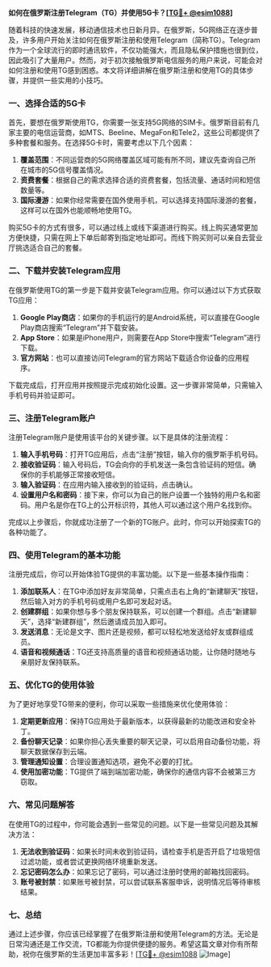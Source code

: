 **如何在俄罗斯注册Telegram（TG）并使用5G卡？[[TG💪+ @esim1088](https://t.me/s/esim1088)]**

随着科技的快速发展，移动通信技术也日新月异。在俄罗斯，5G网络正在逐步普及，许多用户开始关注如何在俄罗斯注册和使用Telegram（简称TG）。Telegram作为一个全球流行的即时通讯软件，不仅功能强大，而且隐私保护措施也很到位，因此吸引了大量用户。然而，对于初次接触俄罗斯电信服务的用户来说，可能会对如何注册和使用TG感到困惑。本文将详细讲解在俄罗斯注册和使用TG的具体步骤，并提供一些实用的小技巧。

### 一、选择合适的5G卡

首先，要想在俄罗斯使用TG，你需要一张支持5G网络的SIM卡。俄罗斯目前有几家主要的电信运营商，如MTS、Beeline、MegaFon和Tele2，这些公司都提供了多种套餐和服务。在选择5G卡时，需要考虑以下几个因素：

1. **覆盖范围**：不同运营商的5G网络覆盖区域可能有所不同，建议先查询自己所在城市的5G信号覆盖情况。
2. **资费套餐**：根据自己的需求选择合适的资费套餐，包括流量、通话时间和短信数量等。
3. **国际漫游**：如果你经常需要在国外使用手机，可以选择支持国际漫游的套餐，这样可以在国外也能顺畅地使用TG。

购买5G卡的方式有很多，可以通过线上或线下渠道进行购买。线上购买通常更加方便快捷，只需在网上下单后邮寄到指定地址即可。而线下购买则可以亲自去营业厅挑选适合自己的套餐。

### 二、下载并安装Telegram应用

在俄罗斯使用TG的第一步是下载并安装Telegram应用。你可以通过以下方式获取TG应用：

1. **Google Play商店**：如果你的手机运行的是Android系统，可以直接在Google Play商店搜索“Telegram”并下载安装。
2. **App Store**：如果是iPhone用户，则需要在App Store中搜索“Telegram”进行下载。
3. **官方网站**：也可以直接访问Telegram的官方网站下载适合你设备的应用程序。

下载完成后，打开应用并按照提示完成初始化设置。这一步骤非常简单，只需输入手机号码并验证即可。

### 三、注册Telegram账户

注册Telegram账户是使用该平台的关键步骤。以下是具体的注册流程：

1. **输入手机号码**：打开TG应用后，点击“注册”按钮，输入你的俄罗斯手机号码。
2. **接收验证码**：输入号码后，TG会向你的手机发送一条包含验证码的短信。确保你的手机能够正常接收短信。
3. **输入验证码**：在应用内输入接收到的验证码，点击确认。
4. **设置用户名和密码**：接下来，你可以为自己的账户设置一个独特的用户名和密码。用户名是你在TG上的公开标识符，其他人可以通过这个用户名找到你。

完成以上步骤后，你就成功注册了一个新的TG账户。此时，你可以开始探索TG的各种功能了。

### 四、使用Telegram的基本功能

注册完成后，你可以开始体验TG提供的丰富功能。以下是一些基本操作指南：

1. **添加联系人**：在TG中添加好友非常简单，只需点击右上角的“新建聊天”按钮，然后输入对方的手机号码或用户名即可发起对话。
2. **创建群组**：如果你想与多个朋友保持联系，可以创建一个群组。点击“新建聊天”，选择“新建群组”，然后邀请成员加入即可。
3. **发送消息**：无论是文字、图片还是视频，都可以轻松地发送给好友或群组成员。
4. **语音和视频通话**：TG还支持高质量的语音和视频通话功能，让你随时随地与亲朋好友保持联系。

### 五、优化TG的使用体验

为了更好地享受TG带来的便利，你可以采取一些措施来优化使用体验：

1. **定期更新应用**：保持TG应用处于最新版本，以获得最新的功能改进和安全补丁。
2. **备份聊天记录**：如果你担心丢失重要的聊天记录，可以启用自动备份功能，将聊天数据保存到云端。
3. **管理通知设置**：合理设置通知选项，避免不必要的打扰。
4. **使用加密功能**：TG提供了端到端加密功能，确保你的通信内容不会被第三方窃取。

### 六、常见问题解答

在使用TG的过程中，你可能会遇到一些常见的问题。以下是一些常见问题及其解决方法：

1. **无法收到验证码**：如果长时间未收到验证码，请检查手机是否开启了垃圾短信过滤功能，或者尝试更换网络环境重新发送。
2. **忘记密码怎么办**：如果忘记了密码，可以通过注册时使用的邮箱找回密码。
3. **账号被封禁**：如果账号被封禁，可以尝试联系客服申诉，说明情况后等待审核结果。

### 七、总结

通过上述步骤，你应该已经掌握了在俄罗斯注册和使用Telegram的方法。无论是日常沟通还是工作交流，TG都能为你提供便捷的服务。希望这篇文章对你有所帮助，祝你在俄罗斯的生活更加丰富多彩！[[TG💪+ @esim1088](https://t.me/s/esim1088) ![Image](https://i.postimg.cc/4NQfJmqS/Snipaste-2025-05-13-00-14-12.png)]